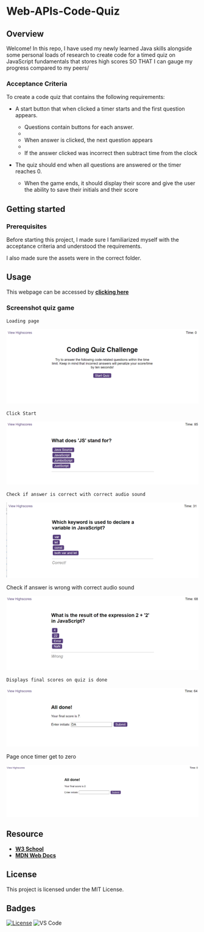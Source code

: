 # Web-APIs-Code-Quiz

## Overview

Welcome!
In this repo, I have used my newly learned Java skills alongside some personal loads of research to create code for a timed quiz on JavaScript fundamentals that stores high scores
SO THAT I can gauge my progress compared to my peers/

### Acceptance Criteria

To create a code quiz that contains the following requirements:

- A start button that when clicked a timer starts and the first question appears.

  - Questions contain buttons for each answer.
  -
  - When answer is clicked, the next question appears
  -
  - If the answer clicked was incorrect then subtract time from the clock

- The quiz should end when all questions are answered or the timer reaches 0.

  - When the game ends, it should display their score and give the user the ability to save their initials and their score

## Getting started

### Prerequisites

Before starting this project, I made sure I familiarized myself with the acceptance criteria and understood the requirements.

I also made sure the assets were in the correct folder.

## Usage

This webpage can be accessed by [**clicking here**](https://dalabi91.github.io/Web-APIs-Code-Quiz/index.html)

### Screenshot quiz game

    Loading page

![](./assets/images/loading%20page.png)

    Click Start

![](./assets/images/clickStart.png)

    Check if answer is correct with correct audio sound

![](./assets/images/ansCheck.1.png)

Check if answer is wrong with correct audio sound

![](./assets/images/ansCheck.2.png)

    Displays final scores on quiz is done

![](./assets/images/Alldone.png)

Page once timer get to zero

![](./assets/images/zeroTime.png)

## Resource

- [**W3 School**](https://www.w3schools.com/)
- [**MDN Web Docs**](https://developer.mozilla.org/)

## License

This project is licensed under the MIT License.

## Badges

[![License](https://img.shields.io/badge/License-MIT-blue.svg)](https://opensource.org/licenses/MIT)
![VS Code](https://img.shields.io/badge/Made%20with-VSCode-1f425f.svg)
